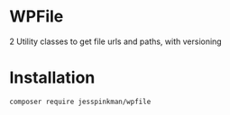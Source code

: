 # WPFile

2 Utility classes to get file urls and paths, with versioning

# Installation

```
composer require jesspinkman/wpfile
```
